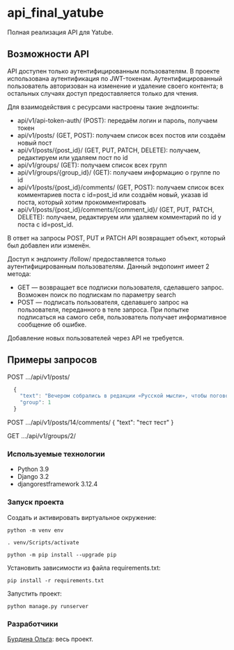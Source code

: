 # api_final_yatube

Полная реализация API для Yatube.

## Возможности API

API доступен только аутентифицированным пользователям.
В проекте использована аутентификация по JWT-токенам.
Аутентифицированный пользователь авторизован на изменение и удаление своего контента;
в остальных случаях доступ предоставляется только для чтения.

Для взаимодействия с ресурсами настроены такие эндпоинты:

- api/v1/api-token-auth/ (POST): передаём логин и пароль, получаем токен
- api/v1/posts/ (GET, POST): получаем список всех постов или создаём новый пост
- api/v1/posts/{post_id}/ (GET, PUT, PATCH, DELETE): получаем, редактируем или удаляем пост по id
- api/v1/groups/ (GET): получаем список всех групп
- api/v1/groups/{group_id}/ (GET): получаем информацию о группе по id
- api/v1/posts/{post_id}/comments/ (GET, POST): получаем список всех комментариев поста с id=post_id или создаём новый, указав id поста, который хотим прокомментировать
- api/v1/posts/{post_id}/comments/{comment_id}/ (GET, PUT, PATCH, DELETE): получаем, редактируем или удаляем комментарий по id у поста с id=post_id.

В ответ на запросы POST, PUT и PATCH API возвращает объект, который был добавлен или изменён.

Доступ к эндпоинту /follow/ предоставляется только аутентифицированным пользователям. Данный эндопоинт имеет 2 метода:

- GET — возвращает все подписки пользователя, сделавшего запрос.
Возможен поиск по подпискам по параметру search
- POST — подписать пользователя, сделавшего запрос на пользователя, переданного в теле запроса.
При попытке подписаться на самого себя, пользователь получает информативное сообщение об ошибке.

Добавление новых пользователей через API не требуется.

## Примеры запросов

POST .../api/v1/posts/

```js
  {
    "text": "Вечером собрались в редакции «Русской мысли», чтобы поговорить о народном театре. Проект Шехтеля всем нравится.",
    "group": 1
  }
```

POST .../api/v1/posts/14/comments/
  {
    "text": "тест тест"
  }

GET .../api/v1/groups/2/

### Используемые технологии

- Python 3.9
- Django 3.2
- djangorestframework 3.12.4

### Запуск проекта

Cоздать и активировать виртуальное окружение:

```text
python -m venv env
```

```text
. venv/Scripts/activate
```

```text
python -m pip install --upgrade pip
```

Установить зависимости из файла requirements.txt:

```text
pip install -r requirements.txt
```

Запустить проект:

```text
python manage.py runserver
```

### Разработчики

[Бурдина Ольга](https://github.com/OlgaBurdina): весь проект.
